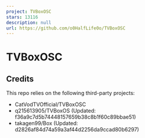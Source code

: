 ```yaml
---
project: TVBoxOSC
stars: 13116
description: null
url: https://github.com/o0HalfLife0o/TVBoxOSC
---
```


TVBoxOSC
========

Credits
-------

This repo relies on the following third-party projects:

-   CatVodTVOfficial/TVBoxOSC
-   q215613905/TVBoxOS (Updated: f36a9c7d5b74448157659b38c8b1f60c89bbae51)
-   takagen99/Box (Updated: d2826af84d74a59a3af44d2256da9ccad80b6297)
